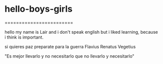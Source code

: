 # hello-boys-girls
========================

hello my name is Lair and i don't speak english but i liked learning, 
because i think is important.

si quieres paz preparate para la guerra
Flavius Renatus Vegetius

"Es mejor llevarlo y no necesitarlo que no llevarlo y necesitarlo"
